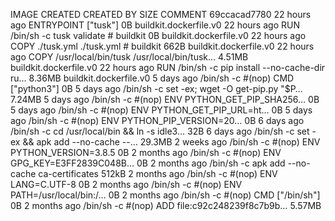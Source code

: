 IMAGE               CREATED             CREATED BY                                      SIZE                COMMENT
69ccacad7780        22 hours ago        ENTRYPOINT ["tusk"]                             0B                  buildkit.dockerfile.v0
<missing>           22 hours ago        RUN /bin/sh -c tusk validate # buildkit         0B                  buildkit.dockerfile.v0
<missing>           22 hours ago        COPY ./tusk.yml ./tusk.yml # buildkit           662B                buildkit.dockerfile.v0
<missing>           22 hours ago        COPY /usr/local/bin/tusk /usr/local/bin/tusk…   4.51MB              buildkit.dockerfile.v0
<missing>           22 hours ago        RUN /bin/sh -c pip install --no-cache-dir ru…   8.36MB              buildkit.dockerfile.v0
<missing>           5 days ago          /bin/sh -c #(nop)  CMD ["python3"]              0B
<missing>           5 days ago          /bin/sh -c set -ex;   wget -O get-pip.py "$P…   7.24MB
<missing>           5 days ago          /bin/sh -c #(nop)  ENV PYTHON_GET_PIP_SHA256…   0B
<missing>           5 days ago          /bin/sh -c #(nop)  ENV PYTHON_GET_PIP_URL=ht…   0B
<missing>           5 days ago          /bin/sh -c #(nop)  ENV PYTHON_PIP_VERSION=20…   0B
<missing>           6 days ago          /bin/sh -c cd /usr/local/bin  && ln -s idle3…   32B
<missing>           6 days ago          /bin/sh -c set -ex  && apk add --no-cache --…   29.3MB
<missing>           2 weeks ago         /bin/sh -c #(nop)  ENV PYTHON_VERSION=3.8.5     0B
<missing>           2 months ago        /bin/sh -c #(nop)  ENV GPG_KEY=E3FF2839C048B…   0B
<missing>           2 months ago        /bin/sh -c apk add --no-cache ca-certificates   512kB
<missing>           2 months ago        /bin/sh -c #(nop)  ENV LANG=C.UTF-8             0B
<missing>           2 months ago        /bin/sh -c #(nop)  ENV PATH=/usr/local/bin:/…   0B
<missing>           2 months ago        /bin/sh -c #(nop)  CMD ["/bin/sh"]              0B
<missing>           2 months ago        /bin/sh -c #(nop) ADD file:c92c248239f8c7b9b…   5.57MB
